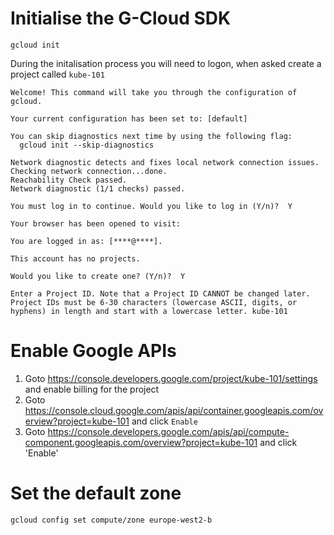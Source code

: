 # Initialise the G-Cloud SDK
```
gcloud init
```
During the initalisation process you will need to logon, when asked create a project called `kube-101`
```
Welcome! This command will take you through the configuration of gcloud.

Your current configuration has been set to: [default]

You can skip diagnostics next time by using the following flag:
  gcloud init --skip-diagnostics

Network diagnostic detects and fixes local network connection issues.
Checking network connection...done.
Reachability Check passed.
Network diagnostic (1/1 checks) passed.

You must log in to continue. Would you like to log in (Y/n)?  Y

Your browser has been opened to visit:

You are logged in as: [****@****].

This account has no projects.

Would you like to create one? (Y/n)?  Y

Enter a Project ID. Note that a Project ID CANNOT be changed later.
Project IDs must be 6-30 characters (lowercase ASCII, digits, or
hyphens) in length and start with a lowercase letter. kube-101
```

# Enable Google APIs
1. Goto https://console.developers.google.com/project/kube-101/settings and enable billing for the project
2. Goto https://console.cloud.google.com/apis/api/container.googleapis.com/overview?project=kube-101 and click `Enable`
3. Goto https://console.developers.google.com/apis/api/compute-component.googleapis.com/overview?project=kube-101 and click 'Enable'


# Set the default zone
```
gcloud config set compute/zone europe-west2-b
```
